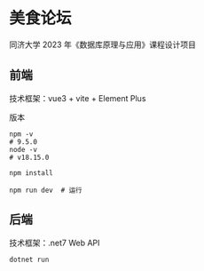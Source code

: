 # 美食论坛

同济大学 2023 年《数据库原理与应用》课程设计项目

## 前端

技术框架：vue3 + vite + Element Plus

版本

```shell
npm -v
# 9.5.0
node -v
# v18.15.0
```



```shell
npm install

npm run dev  # 运行
```

## 后端

技术框架：.net7 Web API

```shell
dotnet run
```